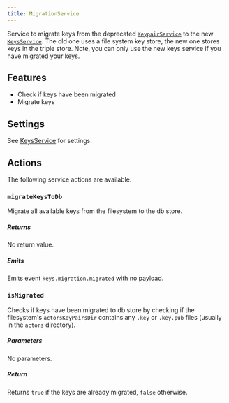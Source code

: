 ```yaml
---
title: MigrationService
---
```


Service to migrate keys from the deprecated [`KeypairService`](keypair) to the new [`KeysService`](keys). The old one uses a file system key store, the new one stores keys in the triple store. Note, you can only use the new keys service if you have migrated your keys.

## Features

- Check if keys have been migrated
- Migrate keys

## Settings

See [KeysService](./keys) for settings.

## Actions

The following service actions are available.

### `migrateKeysToDb`

Migrate all available keys from the filesystem to the db store.

##### Returns

No return value.

##### Emits

Emits event `keys.migration.migrated` with no payload.

### `isMigrated`

Checks if keys have been migrated to db store by checking if the filesystem's `actorsKeyPairsDir` contains any `.key` or `.key.pub` files (usually in the `actors` directory).

##### Parameters

No parameters.

##### Return

Returns `true` if the keys are already migrated, `false` otherwise.

